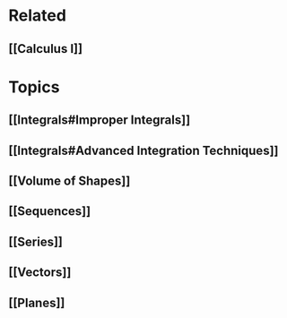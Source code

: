 # Related 

## [[Calculus I]]

# Topics

## [[Integrals#Improper Integrals]]
## [[Integrals#Advanced Integration Techniques]]
## [[Volume of Shapes]]
## [[Sequences]]
## [[Series]]
## [[Vectors]]
## [[Planes]]

